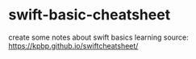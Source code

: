 # swift-basic-cheatsheet

create some notes about swift basics
learning source:
https://kpbp.github.io/swiftcheatsheet/
